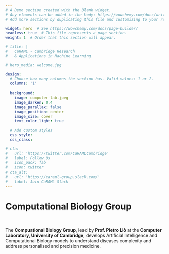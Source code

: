 ```yaml
---
# A Demo section created with the Blank widget.
# Any elements can be added in the body: https://wowchemy.com/docs/writing-markdown-latex/
# Add more sections by duplicating this file and customizing to your requirements.

widget: hero  # See https://wowchemy.com/docs/page-builder/
headless: true  # This file represents a page section.
weight: 1  # Order that this section will appear.

# title: |
#   CaRAML - Cambridge Research 
#   & Applications in Machine Learning

# hero_media: welcome.jpg

design:
  # Choose how many columns the section has. Valid values: 1 or 2.
  columns: '1'
  
  background:
    image: computer-lab.jpeg
    image_darken: 0.4
    image_parallax: false
    image_position: center
    image_size: cover
    text_color_light: true
  
  # Add custom styles
  css_style:
  css_class:

# cta:
#   url: 'https://twitter.com/CaRAMLCambridge'
#   label: Follow Us
#   icon_pack: fab
#   icon: twitter
# cta_alt:
#   url: 'https://caraml-group.slack.com/'
#   label: Join CaRAML Slack 
---
```


<h1>Computational Biology Group</h1>

<br>

The **Compuational Biology Group**, lead by **Prof. Pietro Liò** at the **Computer Laboratory, University of Cambridge**, develops Artificial Intelligence and Computational Biology models to understand diseases complexity and address personalised and precision medicine.

<br>
